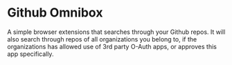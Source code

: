 # Github Omnibox

A simple browser extensions that searches through your Github repos. It will also search through repos of all organizations you belong to, if the organizations has allowed use of 3rd party O-Auth apps, or approves this app specifically.